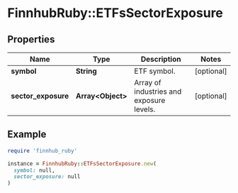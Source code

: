 # FinnhubRuby::ETFsSectorExposure

## Properties

| Name | Type | Description | Notes |
| ---- | ---- | ----------- | ----- |
| **symbol** | **String** | ETF symbol. | [optional] |
| **sector_exposure** | **Array&lt;Object&gt;** | Array of industries and exposure levels. | [optional] |

## Example

```ruby
require 'finnhub_ruby'

instance = FinnhubRuby::ETFsSectorExposure.new(
  symbol: null,
  sector_exposure: null
)
```


